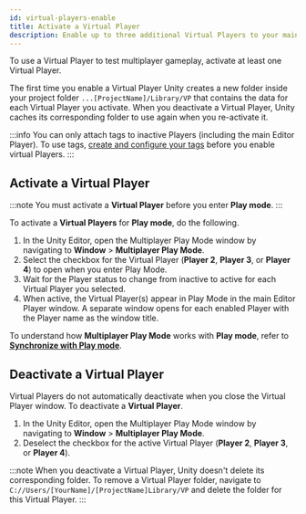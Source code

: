 ```yaml
---
id: virtual-players-enable
title: Activate a Virtual Player
description: Enable up to three additional Virtual Players to your main Editor Player in Multiplayer Play Mode.
---
```


To use a Virtual Player to test multiplayer gameplay, activate at least one Virtual Player.

The first time you enable a Virtual Player Unity creates a new folder inside your project folder  `...[ProjectName]/Library/VP` that contains the data for each Virtual Player you activate. When you deactivate a Virtual Player, Unity caches its corresponding folder to use again when you re-activate it.

:::info
You can only attach tags to inactive Players (including the main Editor Player). To use tags, [create and configure your tags](../player-tags/player-tags-create.md) before you enable virtual Players.
:::

## Activate a Virtual Player

:::note
You must activate a **Virtual Player** before you enter **Play mode**.
:::

To activate a **Virtual Players** for **Play mode**, do the following.

1. In the Unity Editor, open the Multiplayer Play Mode window by navigating to **Window** > **Multiplayer Play Mode**.
2. Select the checkbox for the Virtual Player (**Player 2**, **Player 3**, or **Player 4**) to open when you enter Play Mode.
3. Wait for the Player status to change from inactive to active for each Virtual Player you selected.
4. When active, the Virtual Player(s) appear in Play Mode in the main Editor Player window. A separate window opens for each enabled Player with the Player name as the window title.

To understand how **Multiplayer Play Mode** works with **Play mode**, refer to [**Synchronize with Play mode**](../sync-play-mode.md).

## Deactivate a Virtual Player

Virtual Players do not automatically deactivate when you close the Virtual Player window.
To deactivate a **Virtual Player**.

1. In the Unity Editor, open the Multiplayer Play Mode window by navigating to **Window** > **Multiplayer Play Mode**.
2. Deselect the checkbox for the active Virtual Player (**Player 2**, **Player 3**, or **Player 4**).

:::note
When you deactivate a Virtual Player, Unity doesn't delete its corresponding folder. To remove a Virtual Player folder, navigate to `C://Users/[YourName]/[ProjectName]Library/VP` and delete the folder for this Virtual Player.
:::
